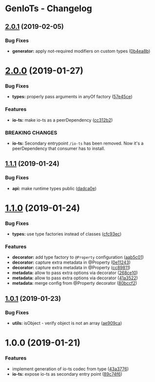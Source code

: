 # GenIoTs - Changelog

## [2.0.1](https://github.com/orchestratora/gen-io-ts/compare/v2.0.0...v2.0.1) (2019-02-05)


### Bug Fixes

* **generator:** apply not-required modifiers on custom types ([0b4ea8b](https://github.com/orchestratora/gen-io-ts/commit/0b4ea8b))

# [2.0.0](https://github.com/orchestratora/gen-io-ts/compare/v1.1.1...v2.0.0) (2019-01-27)


### Bug Fixes

* **types:** properly pass arguments in anyOf factory ([57e45ce](https://github.com/orchestratora/gen-io-ts/commit/57e45ce))


### Features

* **io-ts:** make io-ts as a peerDependency ([cc312b2](https://github.com/orchestratora/gen-io-ts/commit/cc312b2))


### BREAKING CHANGES

* **io-ts:** Secondary entrypoint `/io-ts` has been removed. Now it's a peerDependency that
consumer has to install.

## [1.1.1](https://github.com/orchestratora/gen-io-ts/compare/v1.1.0...v1.1.1) (2019-01-24)


### Bug Fixes

* **api:** make runtime types public ([dadca0e](https://github.com/orchestratora/gen-io-ts/commit/dadca0e))

# [1.1.0](https://github.com/orchestratora/gen-io-ts/compare/v1.0.1...v1.1.0) (2019-01-24)


### Bug Fixes

* **types:** use type factories instead of classes ([cfc93ec](https://github.com/orchestratora/gen-io-ts/commit/cfc93ec))


### Features

* **decorator:** add type factory to `@Property` configuration ([aab5c01](https://github.com/orchestratora/gen-io-ts/commit/aab5c01))
* **decorator:** capture extra metadata in @Property ([0e11243](https://github.com/orchestratora/gen-io-ts/commit/0e11243))
* **decorator:** capture extra metadata in @Property ([cc89811](https://github.com/orchestratora/gen-io-ts/commit/cc89811))
* **metadata:** allow to pass extra options via decorator ([268ce10](https://github.com/orchestratora/gen-io-ts/commit/268ce10))
* **metadata:** allow to pass extra options via decorator ([41a3522](https://github.com/orchestratora/gen-io-ts/commit/41a3522))
* **metadata:** merge config from @Property decorator ([80bccf2](https://github.com/orchestratora/gen-io-ts/commit/80bccf2))

## [1.0.1](https://github.com/orchestratora/gen-io-ts/compare/v1.0.0...v1.0.1) (2019-01-23)


### Bug Fixes

* **utils:** isObject - verify object is not an array ([ae909ca](https://github.com/orchestratora/gen-io-ts/commit/ae909ca))

# 1.0.0 (2019-01-21)


### Features

* implement generation of io-ts codec from type ([43a3776](https://github.com/orchestratora/gen-io-ts/commit/43a3776))
* **io-ts:** expose io-ts as secondary entry point ([89c74f6](https://github.com/orchestratora/gen-io-ts/commit/89c74f6))
